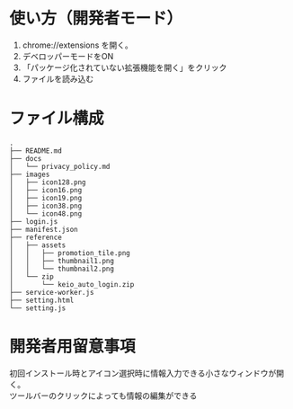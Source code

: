 # 使い方（開発者モード）
1. chrome://extensions を開く。
2. デベロッパーモードをON
3. 「パッケージ化されていない拡張機能を開く」をクリック
4. ファイルを読み込む

# ファイル構成
```tree
.
├── README.md
├── docs
│   └── privacy_policy.md
├── images
│   ├── icon128.png
│   ├── icon16.png
│   ├── icon19.png
│   ├── icon38.png
│   └── icon48.png
├── login.js
├── manifest.json
├── reference
│   ├── assets
│   │   ├── promotion_tile.png
│   │   ├── thumbnail1.png
│   │   └── thumbnail2.png
│   └── zip
│       └── keio_auto_login.zip
├── service-worker.js
├── setting.html
└── setting.js
```


# 開発者用留意事項
初回インストール時とアイコン選択時に情報入力できる小さなウィンドウが開く。  
ツールバーのクリックによっても情報の編集ができる